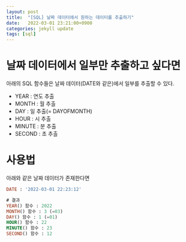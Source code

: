 ```yaml
---
layout: post
title:  "[SQL] 날짜 데이터에서 원하는 데이터를 추출하기"
date:   2022-03-01 23:21:00+0900
categories: jekyll update
tags: [sql]
---
```

# 날짜 데이터에서 일부만 추출하고 싶다면
아래의 SQL 함수들은 날짜 데이터(DATE와 같은)에서 일부를 추출할 수 있다.  
- YEAR : 연도 추출  
- MONTH : 월 추출  
- DAY : 일 추출(= DAYOFMONTH)  
- HOUR : 시 추출  
- MINUTE : 분 추출  
- SECOND : 초 추출  

# 사용법
아래와 같은 날짜 데이터가 존재한다면  

```sql
DATE : '2022-03-01 22:23:12'
```

```sql
# 결과
YEAR() 함수 : 2022
MONTH() 함수 : 3 (=03)
DAY() 함수 : 1 (=01)
HOUR() 함수 : 22  
MINUTE() 함수 : 23  
SECOND() 함수 : 12
```